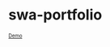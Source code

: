 # swa-portfolio
<sub><sup>[Demo](https://hassan-boulhilt.github.io/swa-portfolio/projects.html)<sup><sub>
